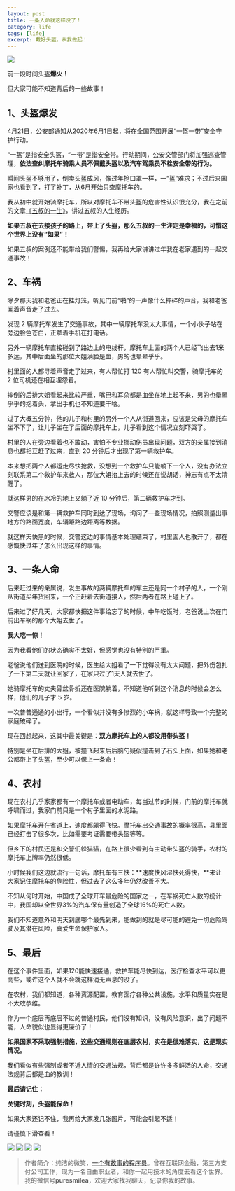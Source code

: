 ```yaml
---
layout: post
title: 一条人命就这样没了！
category: life
tags: [life]
excerpt: 戴好头盔，从我做起！
---
```


![](http://favorites.ren/assets/images/2020/it/kaiche/kaiche01.jpg) 

前一段时间头盔**爆火！**

但大家可能不知道背后的一些故事！ 

## 1、头盔爆发

4月21日，公安部通知从2020年6月1日起，将在全国范围开展“一盔一带”安全守护行动。

“一盔”是指安全头盔，“一带”是指安全带。行动期间，公安交管部门将加强巡查管理，**依法查纠摩托车骑乘人员不佩戴头盔以及汽车驾乘员不栓安全带的行为。**

瞬间头盔不够用了，倒卖头盔成风，像过年抢口罩一样，一“盔”难求；不过后来国家也看到了，打了补丁，从6月开始只查摩托车的。

我从初中就开始骑摩托车，所以对摩托车不带头盔的危害性认识很充分，我在之前的文章[《五叔的一生》](https://mp.weixin.qq.com/s/B5qFrUhB3Nx8pMe_WxGLoA)，讲过五叔的人生经历。

**如果五叔在去接孩子的路上，带上了头盔，那么五叔的一生注定是幸福的，可惜这个世界上没有“如果”！**

如果五叔的案例还不能带给我们警惕，我再给大家讲讲过年我在老家遇到的一起交通事故！

## 2、车祸

除夕那天我和老爸正在挂灯笼，听见门前“啪”的一声像什么摔碎的声音，我和老爸闻着声音走了过去。

发现 2 辆摩托车发生了交通事故，其中一辆摩托车没太大事情，一个小伙子站在旁边脸色苍白，正拿着手机在打电话。

另外一辆摩托车直接碰到了路边上的电线杆，摩托车上面的两个人已经飞出去1米多远，其中后面坐的那位大姐满脸是血，男的也晕晕乎乎。

村里面的人都寻着声音走了过来，有人帮忙打 120 有人帮忙叫交警，骑摩托车的 2 位司机还在相互埋怨着。

摔倒的后排大姐看起来比较严重，嘴巴和耳朵都是血坐在地上起不来，男的也晕晕乎乎的抱着头，拿出手机也不知道要干啥。

过了大概五分钟，他的儿子和村里的另外一个人从街道回来，应该是父母的摩托车坐不下了，让儿子坐在了后面的摩托车上，儿子看到这个情况立刻吓哭了。

村里的人在旁边看着也不敢动，害怕不专业挪动伤员出现问题，双方的亲属接到消息也都相互赶了过来，直到 20 分钟后才出现了第一辆救护车。

本来想把两个人都运走尽快抢救，没想到一个救护车只能躺下一个人，没有办法立刻联系第二个救护车来救人，那位大姐抬上去的时候还在说胡话，神志有点不太清醒了。

就这样男的在冰冷的地上又躺了近 10 分钟后，第二辆救护车才到。

交警应该是和第一辆救护车同时到达了现场，询问了一些现场情况，拍照测量出事地方的路面宽度，车辆距路边距离等数据。

就这样天快黑的时候，交警这边的事情基本处理结束了，村里面人也散开了，都在感慨快过年了怎么出现这样的事情。

## 3、一条人命

后来赶过来的亲属说，发生事故的两辆摩托车的车主还是同一个村子的人，一个刚从街道买年货回来，一个正赶着去街道接人，然后两者在路上碰上了。

后来过了好几天，大家都快把这件事给忘了的时候，中午吃饭时，老爸说上次在门前出车祸的那个大姐去世了。

**我大吃一惊！**

因为我看他们的状态确实不太好，但感觉也没有特别的严重。

老爸说他们送到医院的时候，医生给大姐看了一下觉得没有太大问题，把外伤包扎了一下第二天就让回家了，在家只过了1天人就去世了。

她骑摩托车的丈夫骨盆骨折还在医院躺着，不知道他听到这个消息的时候会怎么样，他们的儿子才 5 岁。

一次普普通通的小出行，一个看似并没有多惨烈的小车祸，就这样导致一个完整的家庭破碎了。

现在回想起来，这其中最关键是：**双方摩托车上的人都没用带头盔！**

特别是坐在后排的大姐，被撞飞起来后后脑勺疑似撞击到了石头上面，如果她和老公都带上了头盔，至少可以保上一条命！


## 4、农村

现在农村几乎家家都有一个摩托车或者电动车，每当过节的时候，门前的摩托车就呼啸而过，我家门前只是一个村子里面的水泥路。

如果摩托车开在省道上，速度都飙得飞快。摩托车出交通事故的概率很高，县里面已经打击了很多次，比如需要考证需要带头盔等等。

但乡下的村民还是和交警们躲猫猫，在路上很少看到有主动带头盔的骑手，农村的摩托车上牌率仍然很低。

小时候我们这边就流行一句话，摩托车有三快：**速度快风湿快死得快，**来让大家记住摩托车的危险性，但过去了这么多年仍然改善不大。

不知从何时开始，中国成了全球开车最危险的国家之一，在车祸死亡人数的统计中，我国却以全世界3%的汽车保有量创造了全球16%的死亡人数。

我们不知道意外和明天到底哪个最先到来，能做到的就是尽可能的避免一切危险驾驶及其潜在风险，真爱生命保护家人。

## 5、最后

在这个事件里面，如果120能快速接通，救护车能尽快到达，医疗检查水平可以更高些，或许这个人就不会就这样消无声息的没了。

在农村，我们都知道，各种资源配置，教育医疗各种公共设施，水平和质量实在是不太敢恭维。

作为一个底层再底层不过的普通村民，他们没有知识，没有风险意识，出了问题不能，人命貌似也显得更廉价了！

**如果国家不采取强制措施，这些交通规则在底层农村，实在是很难落实，这是现实情况。**

我们看似有些强制或者不近人情的交通法规，背后都是许许多多鲜活的人命，交通法规背后都是血的教训！

**最后请记住：**

**关键时刻，头盔能保命！**

如果大家还记不住，我再给大家发几张图片，可能会引起不适！

请谨慎下滑查看！

![](http://favorites.ren/assets/images/2020/it/kaiche/kaiche02.jpg) 
![](http://favorites.ren/assets/images/2020/it/kaiche/kaiche03.jpg) 
![](http://favorites.ren/assets/images/2020/it/kaiche/kaiche04.jpg) 
![](http://favorites.ren/assets/images/2020/it/kaiche/kaiche05.jpg) 

>作者简介：纯洁的微笑，[一个有故事的程序员](http://www.ityouknow.com/life/2020/03/25/fengkou-10year.html)。曾在互联网金融，第三方支付公司工作，现为一名自由职业者，和你一起用技术的角度去看这个世界。我的微信号**puresmilea**，欢迎大家找我聊天，记录你我的故事。
